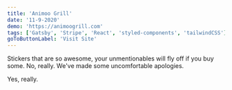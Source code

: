 ```yaml
---
title: 'Animoo Grill'
date: '11-9-2020'
demo: 'https://animoogrill.com'
tags: ['Gatsby', 'Stripe', 'React', 'styled-components', 'tailwindCSS']
goToButtonLabel: 'Visit Site'
---
```


Stickers that are so awesome, your unmentionables will fly off if you buy some. No, really. We've made some uncomfortable apologies.

<!-- end -->

Yes, really.
